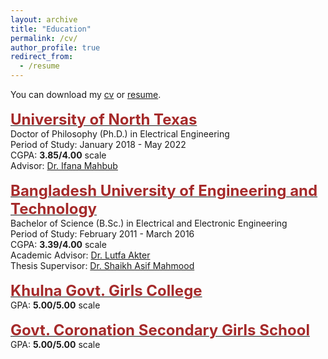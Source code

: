 ```yaml
---
layout: archive
title: "Education"
permalink: /cv/
author_profile: true
redirect_from:
  - /resume
---
```


You can download my [cv](https://drive.google.com/file/d/1wg0gwyNfd81dQFpNf5hAjDpRzj4RfSFj/view) or [resume](https://drive.google.com/file/d/1wg0gwyNfd81dQFpNf5hAjDpRzj4RfSFj/view).
<br/><br/>
    <span style="color:black; font-size:17px"><b><a href="https://electrical.engineering.unt.edu/" target="_blank"><font color="brown" size="5">University of North Texas</font></a></b></span><br/>
    Doctor of Philosophy (Ph.D.) in Electrical Engineering <br/>
    <!-- <a href="">[Certificate]</a> <br/> -->
    Period of Study: January 2018 - May 2022 <br/>
    CGPA: <b>3.85/4.00</b> scale <br/>
    <!-- <a href="../files/phd_transcript.pdf">[Transcript]</a> <br/> -->
    Advisor: <a href="https://electrical.engineering.unt.edu/people/ifana-mahbub" target="_blank">Dr. Ifana Mahbub</a> <br/>
<br/>
    <span style="color:black; font-size:17px"><b><a href="https://eee.buet.ac.bd/" target="_blank"><font color="brown" size="5">Bangladesh University of Engineering and Technology</font></a></b></span><br/>
    Bachelor of Science (B.Sc.) in Electrical and Electronic Engineering<br/>
    <!--<a href="../files/bsc_certificate.pdf">[Certificate]</a> <br/> -->
    Period of Study: February 2011 - March 2016 <br/>
    CGPA: <b>3.39/4.00</b> scale <br/>
     <!-- <a href="../files/bsc_transcript.pdf">[Transcript]</a> -->
    Academic Advisor: <a href="https://eee.buet.ac.bd/faculty/details/dr-lutfa-akter" target="_blank">Dr. Lutfa Akter</a> <br/>
    Thesis Supervisor: <a href="https://eee.buet.ac.bd/faculty/details/dr-shaikh-asif-mahmood" target="_blank">Dr. Shaikh Asif Mahmood</a> <br/>
<br/>
    <span style="color:black; font-size:17px"><b><a href="https://kgmc.ac.bd/" target="_blank"><font color="brown" size="5">Khulna Govt. Girls College</font></a></b></span><br/>
     <!-- Higher Secondary Certificate (HSC) <a href="../files/hsc_certificate.pdf">[Certificate]</a> <br/> -->
    GPA: <b>5.00/5.00</b> scale <br/>
<br/>
    <span style="color:black; font-size:17px"><b><a href="https://govtcoronationsecondarygirlsschool.jessoreboard.gov.bd/" target="_blank"><font color="brown" size="5">Govt. Coronation Secondary Girls School</font></a></b></span><br/>
     <!-- Secondary School Certificate (SSC) <a href="../files/ssc_certificate.pdf">[Certificate]</a> <br/> -->
    GPA: <b>5.00/5.00</b> scale <br/>
<br/>

  <!--  -->
